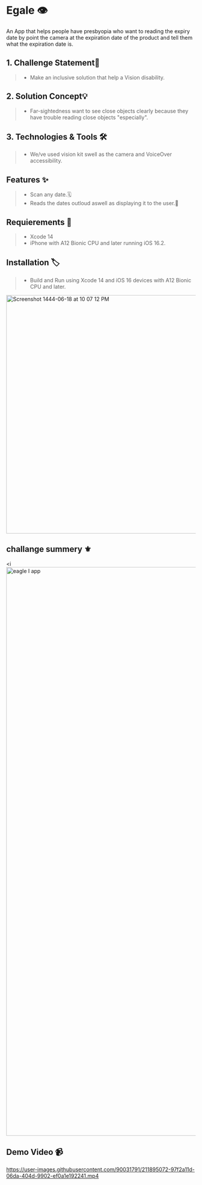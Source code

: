 # Egale 👁️
An App that helps people have presbyopia who want to reading the expiry date by point the camera at the expiration date of the product and tell them what the expiration date is.


## 1. Challenge Statement🎯

> - Make an inclusive solution that help a Vision disability.

## 2. Solution Concept💡

>  - Far-sightedness want to see close objects clearly because they have trouble reading close objects "especially".

## 3. Technologies & Tools 🛠️

> - We/ve used vision kit swell as the camera and VoiceOver accessibility.


## Features ✨

> - Scan any date.🗓️
> - Reads the dates outloud aswell as displaying it to the user.🎤

## Requierements 🚧

> - Xcode 14
> - iPhone with A12 Bionic CPU and later running iOS 16.2.

## Installation 🏷️

> - Build and Run using Xcode 14 and iOS 16 devices with A12 Bionic CPU and later.

<img width="634" alt="Screenshot 1444-06-18 at 10 07 12 PM" src="https://user-images.githubusercontent.com/90031791/211896019-ea0d4eb8-6482-4e19-a8e9-e23701616e6d.png">

## challange summery ⚜️ 
<i<img width="1512" alt="eagle I app" src="https://user-images.githubusercontent.com/118130724/213391591-b6b73255-9daf-4052-aaa5-b0717b16b3c9.png">




## Demo Video 📹
 

https://user-images.githubusercontent.com/90031791/211895072-97f2a11d-06da-404d-9902-ef0a1e192241.mp4
